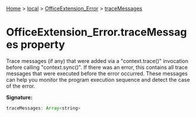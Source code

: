 [Home](./index) &gt; [local](local.md) &gt; [OfficeExtension\_Error](local.officeextension_error.md) &gt; [traceMessages](local.officeextension_error.tracemessages.md)

# OfficeExtension\_Error.traceMessages property

Trace messages (if any) that were added via a "context.trace()" invocation before calling "context.sync()". If there was an error, this contains all trace messages that were executed before the error occurred. These messages can help you monitor the program execution sequence and detect the case of the error.

**Signature:**
```javascript
traceMessages: Array<string>
```
